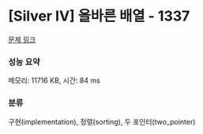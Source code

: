 # [Silver IV] 올바른 배열 - 1337 

[문제 링크](https://www.acmicpc.net/problem/1337) 

### 성능 요약

메모리: 11716 KB, 시간: 84 ms

### 분류

구현(implementation), 정렬(sorting), 두 포인터(two_pointer)

